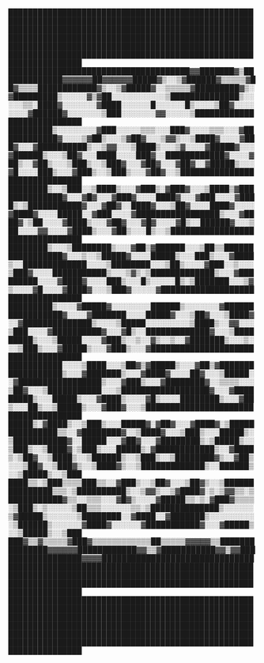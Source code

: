 ███████████████████████████████████████████████████████████████████████████████████████████████████████████████████████████████████████████████████████████████████████████████████████████████████████████████████████████████████████████████████████████████████████████████████████████████████████████████████████████
█████████████████████████████████████▓▓███████▓▒█████████████▓▓▓▓▓▓██▓▓▓▓▓▓█████▓▒░░▒▓██████▓▒▒▒▒▒▓██▓▒▒▒▒████████████▓▒░░▒▓█████▓░░▒▒▒▒▒▓█████████▓▒░▓█████████▒░░░░░▓▒▓██░░░░░░░░░░░▒██████████████▒░░░░░▒▒░████▓░░░░░░░▓████░░░░░░█░░░░░░█▒░░░░▒██▓░░░░░░░░▓██████▓░░░░░░░▒███░░░░░░░▓▓░░░░░▒███████████████████████████
█████████▒░░░░░░░░▓███░░░░░▒▒▒░░░███▓░░░░▒▒▒░░░▓████████████▓░░░░▒▓██▒░░░▒▓██▓░░░▒▓▓▒░░▒████▓░░░░▓███▓░░░▓██████████▒░░▒▓▓░░░▒████▒░░░▒▓░░░░▓█████▓░░░▓██████▒░░░▒██▓░░░████░░░░███▓░░████████████▓░░░░▓██▒░░▓██▒░░░▒███▒░░▒███▓░░░▓██▓░░░▓██▓░░▓█████▒░░░▓█░░░░███▒░░░▓███▒░░▒███▒░░░▓██▓░░▒██████████████████████████████
████████▒░░▒███░░▒████▒░░░▓███▒░▓███▓░░░▒████▒▓██████████████▓░░░▓█▓░░░▓███▓░░░░████▓░░░▓███░░░░▓████▒░▒███████████▓░░░▓██▓░░████▓░░░▒██▓░░░░████▓░░░░▓████▓░░░░█████░░▓███░░░░▓█████████████████▒░░░▓████▓░▒██░░░░▓████▒░░░▓██▓░░░▓█▓░░░░▓█▒░░██████▓░░░▒██░░░░▓▓░░░░▓████▒░░░▓██▒░░░█▒░░▒████████████████████████████████
████████▒░░░▒████████▒░░░▓██▒▓██████░░░▒██▒▒█████████████████▓░░░▒░░▒█████▓░░░░█████▒░░░███▒░░░▓████▒░░█████████████░░░░▒████████░░░▒██▒░░░░▓███░░▒░░░▒███▓░░░░███████████▒░░░▒▓▒░▒█████████████▒░░░▓█████████░░░░▓████▓░░░░███▒░░░█▒░░░░░█▒░▒███████░░░▒▓▒░░░░▓█░░░░▓████▓░░░▒███▓░░░░░▓██████████████████████████████████
█████████▒░░░░▓█████▓░░░░░░░░██████▒░░░░░░░▓█████████████████▓░░░░▓███████░░░░█████▓░░░▒██▓░░░▒████▓░░▓██████████████▒░░░░▒█████░░░░░░░░░▒████▒░░▓▓░░░▒███░░░░▓██████████▓░░░▓█▒░░█████████████▓░░░▒█████████▒░░░▒█████░░░░▓███▒░░▒░░▓▒░░▒░░▓███████▒░░░▒░░░▒███▒░░░▓█████▒░░░▓███▒░░░▓████████████████████████████████████
███████████░░░░▒████░░░▒██▓▒▓█████▒░░░▓██▒▓██████████████████▒░░░▓███████▒░░░▓████▓░░░░██▓░░░▒█████░░▓█████████████████▒░░░▓███▒░░░▓████████▓░░▒▒▒▒░░░▒██▓░░░▒███████████░░░▒██████████████████▓░░░▓█████████▒░░░█████▒░░░▓████▒░░░░▓█▒░░░░████████▒░░░▓██▒░░░██▒░░▒█████▒░░░▓███▓░░░▒█████████████████████████████████████
█████▒░▓████▒░░▒███▒░░░█████▓░▓██▓░░░▓████▓░▒███████████████▒▒░░▓████████▓░░▒████▓░░░▒███▒░░░█████▒░▒███████████▓░░█████░░░▓██▓░░░▓████████▒░▒█████▒░░▒███▒░░▒████▓░▒███▒░░░█████▒░▓████████████▒░░▓████▒░▒██▓░░▒████▒░░▒██████▒░░▒███▒░░▒████████▓▒░░▓██▒░░░▒██▓░░▒███▓▒░░▒████▓▒░░▒█████████████▒░░██████▒░░▒█████▒░░▒███
████▒▒░▒███▒▒▒▒███▒▒░░▓███▒░░▒██▓░░░▒██▓▒░░▒███████████████▒▒▒░▒██████████▒░░▒▓▓▒░░▒▓████▓░▒░▒▓▓▒▒░▒███████████▓▒▒░░▒▒▒░░░▓█▓▒░░░░▓█████▒▒░▒░▓███▓▒▒▒▒░▒███▒░▒░░░░░▒██▒▒▒░░░░░░▒▒░▒██████████████▒░░░░░░▒▓█████▒░░░░░░▒████████░░▓████░░▓███████▒░░░░░░░░░░▒██████▒░░░░░░▓████▓░░░░░░▓███████████▓░░░▓█████▒░░▒█████▒░░▒███
███▓▒▒▓▒▒▒▒▒▓███▓▒▒▒▒▒▒▒▒▒▒▒▒██▒▒▒▒▒▓▓▓▓▓▒▒███████████████▓▓▓▓▓▓████████████▓▓▒▒▓███████████▓▓▒▓▓██████████████████▓▓▓▓████████████████████████████████████████████████████████████████████████████████████████████████████████████████████████████████████████████████████████████████████████████████████████████████████
███████████████████████████████████████████████████████████████████████████████████████████████████████████████████████████████████████████████████████████████████████████████████████████████████████████████████████████████████████████████████████████████████████████████████████████████████████████████████████████
